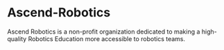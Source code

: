 # Ascend-Robotics
Ascend Robotics is a non-profit organization dedicated to making a high-quality Robotics Education more accessible to robotics teams. 
